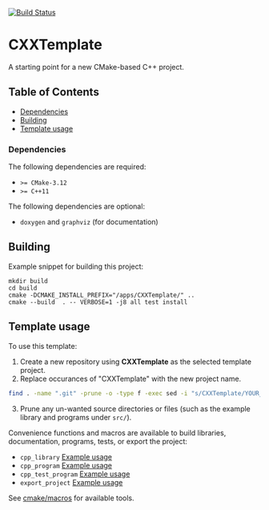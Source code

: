 [![Build Status](https://travis-ci.com/moddyz/CXXTemplate.svg?branch=master)](https://travis-ci.com/moddyz/CXXTemplate)

# CXXTemplate

A starting point for a new CMake-based C++ project.

## Table of Contents

- [Dependencies](#dependencies)
- [Building](#building)
- [Template usage](#template-usage)

### Dependencies

The following dependencies are required:
- `>= CMake-3.12`
- `>= C++11`

The following dependencies are optional:
- `doxygen` and `graphviz` (for documentation)

## Building

Example snippet for building this project:
```
mkdir build
cd build
cmake -DCMAKE_INSTALL_PREFIX="/apps/CXXTemplate/" ..
cmake --build  . -- VERBOSE=1 -j8 all test install
```

## Template usage

To use this template: 
1. Create a new repository using **CXXTemplate** as the selected template project.
2. Replace occurances of "CXXTemplate" with the new project name.
```bash
find . -name ".git" -prune -o -type f -exec sed -i "s/CXXTemplate/YOUR_PROJECT_NAME/g" {} +
```
3. Prune any un-wanted source directories or files (such as the example library and programs under `src/`).

Convenience functions and macros are available to build libraries, documentation, programs, tests, or export the project:
- `cpp_library` [Example usage](src/exampleSharedLibrary/CMakeLists.txt)
- `cpp_program` [Example usage](src/exampleProgram/CMakeLists.txt)
- `cpp_test_program` [Example usage](src/exampleSharedLibrary/tests/CMakeLists.txt)
- `export_project` [Example usage](CMakeLists.txt)

See [cmake/macros](cmake/macros) for available tools.

